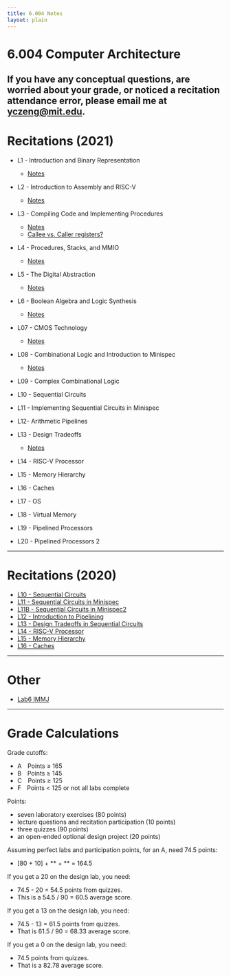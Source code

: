 ```yaml
---
title: 6.004 Notes
layout: plain
---
```


# 6.004 Computer Architecture

## If you have any conceptual questions, are worried about your grade, or noticed a recitation attendance error, please email me at yczeng@mit.edu.

# Recitations (2021)

- L1 - Introduction and Binary Representation
  - [Notes](/assets/pdf/L01.worksheet.catherine.pdf)
- L2 - Introduction to Assembly and RISC-V
  - [Notes](/assets/pdf/L02.worksheet.catherine.2021.pdf)
- L3 - Compiling Code and Implementing Procedures
  - [Notes](/assets/pdf/L03.worksheet.catherine.pdf)
  - [Callee vs. Caller registers?](/pdf/caller_callee.pdf)
- L4 - Procedures, Stacks, and MMIO
  - [Notes](/assets/pdf/L04.worksheet.catherine.2021.pdf)
- L5 - The Digital Abstraction
  - [Notes](/assets/pdf/L05.worksheet.catherine.2021.pdf)
- L6 - Boolean Algebra and Logic Synthesis
  - [Notes](/assets/pdf/L06.worksheet.catherine.2021.pdf)
- L07 - CMOS Technology
  - [Notes](/assets/pdf/L07.worksheet.catherine.2021.pdf)
- L08 - Combinational Logic and Introduction to Minispec

  - [Notes](/assets/pdf/L08.worksheet.catherine.2021.pdf)

- L09 - Complex Combinational Logic
- L10 - Sequential Circuits
- L11 - Implementing Sequential Circuits in Minispec
- L12- Arithmetic Pipelines
- L13 - Design Tradeoffs
  - [Notes](/assets/pdf/L13.worksheet.catherine.2021.pdf)
- L14 - RISC-V Processor
- L15 - Memory Hierarchy
- L16 - Caches
- L17 - OS
- L18 - Virtual Memory
- L19 - Pipelined Processors
- L20 - Pipelined Processors 2

---

# Recitations (2020)

- [L10 - Sequential Circuits](/assets/pdf/L10.worksheet.catherine.pdf)
- [L11 - Sequential Circuits in Minispec](/assets/pdf/L11.worksheet.catherine.pdf)
- [L11B - Sequential Circuits in Minispec2](/assets/pdf/L11B.worksheet.catherine.pdf)
- [L12 - Introduction to Pipelining](/assets/pdf/L12.worksheet.catherine.pdf)
- [L13 - Design Tradeoffs in Sequential Circuits](/assets/pdf/L13.worksheet.catherine.pdf)
- [L14 - RISC-V Processor](/assets/pdf/L14.worksheet.catherine.pdf)
- [L15 - Memory Hierarchy](/assets/pdf/L15.worksheet.catherine.pdf)
- [L16 - Caches](/assets/pdf/L16.worksheet.catherine.pdf)

---

# Other

- [Lab6 IMMJ](/assets/pdf/lab6IMMJ.pdf)

---

# Grade Calculations

Grade cutoffs:

- A Points ≥ 165
- B Points ≥ 145
- C Points ≥ 125
- F Points < 125 or not all labs complete

Points:

- seven laboratory exercises (80 points)
- lecture questions and recitation participation (10 points)
- three quizzes (90 points)
- an open-ended optional design project (20 points)

Assuming perfect labs and participation points, for an A, need 74.5 points:

- [80 + 10] + ** + ** = 164.5

If you get a 20 on the design lab, you need:

- 74.5 - 20 = 54.5 points from quizzes.
- This is a 54.5 / 90 = 60.5 average score.

If you get a 13 on the design lab, you need:

- 74.5 - 13 = 61.5 points from quizzes.
- That is 61.5 / 90 = 68.33 average score.

If you get a 0 on the design lab, you need:

- 74.5 points from quizzes.
- That is a 82.78 average score.
